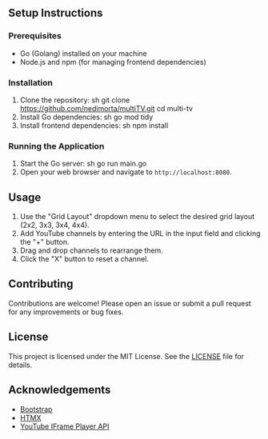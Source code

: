 ## Setup Instructions

### Prerequisites

- Go (Golang) installed on your machine
- Node.js and npm (for managing frontend dependencies)

### Installation

1. Clone the repository:
sh
git clone https://github.com/nedimorta/multiTV.git
cd multi-tv
2. Install Go dependencies:
sh
go mod tidy
3. Install frontend dependencies:
sh
npm install

### Running the Application

1. Start the Go server:
sh
go run main.go
2. Open your web browser and navigate to `http://localhost:8080`.

## Usage

1. Use the "Grid Layout" dropdown menu to select the desired grid layout (2x2, 3x3, 3x4, 4x4).
2. Add YouTube channels by entering the URL in the input field and clicking the "+" button.
3. Drag and drop channels to rearrange them.
4. Click the "X" button to reset a channel.
## Contributing

Contributions are welcome! Please open an issue or submit a pull request for any improvements or bug fixes.

## License

This project is licensed under the MIT License. See the [LICENSE](LICENSE) file for details.

## Acknowledgements

- [Bootstrap](https://getbootstrap.com/)
- [HTMX](https://htmx.org/)
- [YouTube IFrame Player API](https://developers.google.com/youtube/iframe_api_reference)